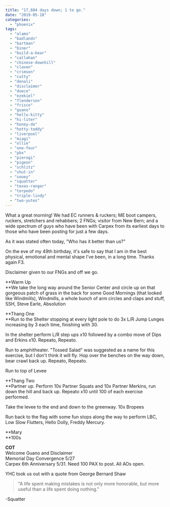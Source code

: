 ```yaml
---
title: "17,884 days down; 1 to go."
date: "2019-05-18"
categories: 
  - "phoenix"
tags: 
  - "alamo"
  - "badlands"
  - "bartman"
  - "biner"
  - "build-a-bear"
  - "callahan"
  - "chinese-downhill"
  - "claven"
  - "crimson"
  - "cutty"
  - "denali"
  - "disclaimer"
  - "duece"
  - "ezekiel"
  - "flenderson"
  - "frisco"
  - "guano"
  - "hello-kitty"
  - "hi-liter"
  - "honey-do"
  - "hotty-toddy"
  - "liverpool"
  - "miagi"
  - "ollie"
  - "one-four"
  - "pbx"
  - "pierogi"
  - "pigeon"
  - "schlitz"
  - "shut-in"
  - "sooey"
  - "squatter"
  - "texas-ranger"
  - "torpedo"
  - "triple-lindy"
  - "two-yutes"
---
```


What a great morning! We had EC runners & ruckers; ME boot campers, ruckers, stretchers and rehabbers; 2 FNGs; visitor from New Bern; and a wide spectrum of guys who have been with Carpex from its earliest days to those who have been posting for just a few days.

As it was stated often today, "Who has it better than us?"

On the eve of my 49th birthday, it's safe to say that I am in the best physical, emotional and mental shape I've been, in a long time. Thanks again F3.

Disclaimer given to our FNGs and off we go.

**Warm Up  
**We take the long way around the Senior Center and circle up on that gorgeous patch of grass in the back for some Good Mornings (that looked like Windmills), Windmills, a whole bunch of arm circles and claps and stuff, SSH, Steve Earle, Absolution

**Thang One  
**Run to the Shelter stopping at every light pole to do 3x L/R Jump Lunges increasing by 3 each time, finishing with 30.

In the shelter perform L/R step ups x10 followed by a combo move of Dips and Erkins x10. Repeato, Repeato.

Run to amphitheater. "Tossed Salad" was suggested as a name for this exercise, but I don't think it will fly. Hop over the benches on the way down, bear crawl back up. Repeato, Repeato.

Run to top of Levee

**Thang Two  
**Partner up. Perform 10x Partner Squats and 10x Partner Merkins, run down the hill and back up. Repeato x10 until 100 of each exercise performed.

Take the levee to the end and down to the greenway. 10x Bropees

Run back to the flag with some fun stops along the way to perform LBC, Low Slow Flutters, Hello Dolly, Freddy Mercury.

**Mary  
**100s

**COT**  
Welcome Guano and Disclaimer  
Memorial Day Convergence 5/27  
Carpex 6th Anniversary 5/31. Need 100 PAX to post. All AOs open.

YHC took us out with a quote from George Bernard Shaw

> "A life spent making mistakes is not only more honorable, but more useful than a life spent doing nothing."

\-Squatter
